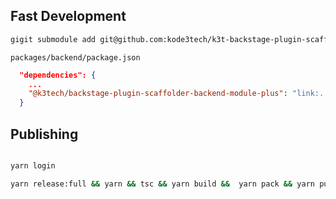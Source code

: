 
## Fast Development

```sh
gigit submodule add git@github.com:kode3tech/k3t-backstage-plugin-scaffolder-backend-module-plus.git plugins/scaffolder-backend-module-plus
```


`packages/backend/package.json`

```json
  "dependencies": {
    ...
    "@k3tech/backstage-plugin-scaffolder-backend-module-plus": "link:../../plugins/scaffolder-backend-module-plus",
  }
```

## Publishing

```sh

yarn login

yarn release:full && yarn && tsc && yarn build &&  yarn pack && yarn publish --non-interactive

```